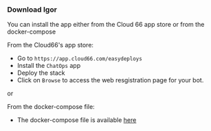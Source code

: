 <!-- usedin: [ _legacy_docker/Tutorials/manage-stacks-chatops.md, _maestro/Tutorials/manage-stacks-chatops.md, _node/tutorials/manage-stacks-chatops.md, _rails/Tutorials/2017-08-22-manage-stacks-chatops.md, _skycap/tutorials/manage-stacks-chatops.md] -->


### Download Igor

You can install the app either from the Cloud 66 app store or from the docker-compose

From the Cloud66's app store:

-   Go to `https://app.cloud66.com/easydeploys`
-   Install the `ChatOps` app
-   Deploy the stack
-   Click on `Browse` to access the web resgistration page for your bot.

or

From the docker-compose file:

- The docker-compose file is available [here](https://github.com/cloud66/igor-bot/blob/feature/testing_enhancements/docker-compose.yml)

